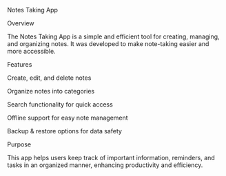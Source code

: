 Notes Taking App

Overview

The Notes Taking App is a simple and efficient tool for creating, managing, and organizing notes. It was developed to make note-taking easier and more accessible.

Features

Create, edit, and delete notes

Organize notes into categories

Search functionality for quick access

Offline support for easy note management

Backup & restore options for data safety

Purpose

This app helps users keep track of important information, reminders, and tasks in an organized manner, enhancing productivity and efficiency.
